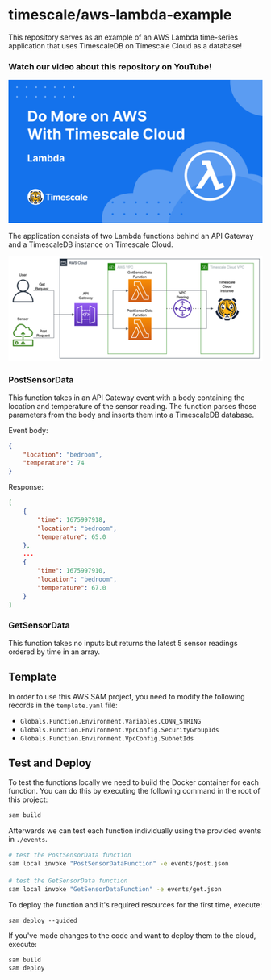 # timescale/aws-lambda-example

This repository serves as an example of an AWS Lambda time-series application that uses TimescaleDB on Timescale Cloud as a database!

### Watch our video about this repository on YouTube!
[![YouTube Thumbnail](https://raw.githubusercontent.com/timescale/aws-lambda-example/main/imgs/aws-timescale-cloud-lambda.png)](https://tsdb.co/aws-lambda-yt)

The application consists of two Lambda functions behind an API Gateway and a TimescaleDB instance on Timescale Cloud.

![diagram of the architecture](https://raw.githubusercontent.com/timescale/aws-lambda-example/main/imgs/aws-diagram.png)

### PostSensorData
This function takes in an API Gateway event with a body containing the location and temperature of the sensor reading. The function parses those parameters from the body and inserts them into a TimescaleDB database.

Event body:
```json
{
    "location": "bedroom",
    "temperature": 74
}
```

Response:
```json
[
    {
        "time": 1675997918,
        "location": "bedroom",
        "temperature": 65.0
    },
    ...
    {
        "time": 1675997910,
        "location": "bedroom",
        "temperature": 67.0
    }
]
```

### GetSensorData
This function takes no inputs but returns the latest 5 sensor readings ordered by time in an array.

## Template
In order to use this AWS SAM project, you need to modify the following records in the `template.yaml` file:
- `Globals.Function.Environment.Variables.CONN_STRING`
- `Globals.Function.Environment.VpcConfig.SecurityGroupIds`
- `Globals.Function.Environment.VpcConfig.SubnetIds`

## Test and Deploy
To test the functions locally we need to build the Docker container for each function. You can do this by executing the following command in the root of this project:
 ```bash
 sam build
 ```

 Afterwards we can test each function individually using the provided events in `./events`.
 ```bash
# test the PostSensorData function
sam local invoke "PostSensorDataFunction" -e events/post.json

# test the GetSensorData function
sam local invoke "GetSensorDataFunction" -e events/get.json
```

To deploy the function and it's required resources for the first time, execute:
```
sam deploy --guided
```

If you've made changes to the code and want to deploy them to the cloud, execute:
```
sam build
sam deploy
```
